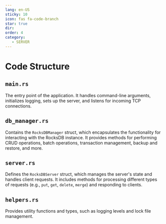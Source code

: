 ```yaml
---
lang: en-US
sticky: 10
icon: fas fa-code-branch
star: true
dir:
order: 4
category:
   - SERVER
---
```



# Code Structure

## `main.rs`

The entry point of the application. It handles command-line arguments, initializes logging, sets up the server, and listens for incoming TCP connections.

## `db_manager.rs`

Contains the `RocksDBManager` struct, which encapsulates the functionality for interacting with the RocksDB instance. It provides methods for performing CRUD operations, batch operations, transaction management, backup and restore, and more.

## `server.rs`

Defines the `RocksDBServer` struct, which manages the server's state and handles client requests. It includes methods for processing different types of requests (e.g., `put`, `get`, `delete`, `merge`) and responding to clients.

## `helpers.rs`

Provides utility functions and types, such as logging levels and lock file management.
